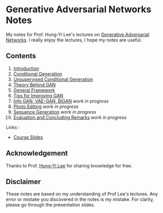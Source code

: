 # Generative Adversarial Networks Notes
My notes for Prof. Hung-Yi Lee's lectures on [Generative Adversarial Networks](https://www.youtube.com/playlist?list=PLJV_el3uVTsMq6JEFPW35BCiOQTsoqwNw). I really enjoy the lectures, I hope my notes are useful.

## Contents


1. [Introduction](Lecture%201%20Notes/README.md)
1. [Conditional Generation](Lecture%202%20Notes/README.md)
1. [Unsupervised Conditional Generation](Lecture%203%20Notes/README.md)
1. [Theory Behind GAN](Lecture%204%20Notes/README.md) 
1. [General Framework](Lecture%205%20Notes/README.md) 
1. [Tips for Improving GAN](Lecture%206%20Notes/README.md)
1. [Info GAN, VAE-GAN, BiGAN]() *work in progress*
1. [Photo Editing]() *work in progress*
1. [Sequence Generation]() *work in progress*
1. [Evaluation and Concluding Remarks]() *work in progress*

Links :
* [Course Slides](http://speech.ee.ntu.edu.tw/~tlkagk/courses_MLDS18.html)

## Acknowledgement

Thanks to Prof. [Hung-Yi Lee](http://speech.ee.ntu.edu.tw/~tlkagk/index.html) for sharing knowledge for free.

## Disclaimer

These notes are based on my understanding of Prof Lee's lectures. Any error or mistake you discovered in the notes is my mistake. For clarity, please go through the presentation slides.


